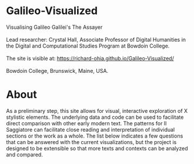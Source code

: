 # Galileo-Visualized
Visualising Galileo Galilei's The Assayer
<br>
<br>
Lead researcher: Crystal Hall,  Associate Professor of Digital Humanities in the Digital and Computational Studies Program at Bowdoin College.
<br>
<br>
The site is visible at: https://richard-ohia.github.io/Galileo-Visualized/
<br>
<br>
Bowdoin College, Brunswick, Maine, USA.

# About
As a preliminary step, this site allows for visual, interactive exploration of X stylistic elements. 
The underlying data and code can be used to facilitate direct comparison with other early modern text. 
The patterns for Il Saggiatore can facilitate close reading and interpretation of individual sections or the work as a whole. 
The list below indicates a few questions that can be answered with the current visualizations, but the project is designed to be extensible so that more texts and contexts can be analyzed and compared.

